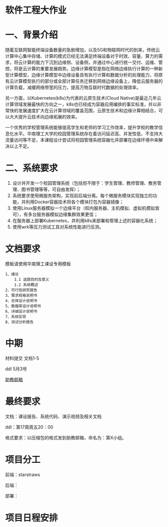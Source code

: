 # 软件工程大作业
# 一、背景介绍
随着互联网智能终端设备数量的急剧增加，以及5G和物联网时代的到来，传统云计算中心集中存储、计算的模式已经无法满足终端设备对于时效、容量、算力的需求，将云计算的能力下沉到边缘侧、设备侧，并通过中心进行统一交付、运维、管控，将是云计算的重要发展趋势。边缘计算模型是指在网络边缘执行计算的一种新型计算模型，边缘计算模型中边缘设备具有执行计算和数据分析的处理能力，将原有云计算模型执行的部分或全部计算任务迁移到网络边缘设备上，降低云服务器的计算负载，减缓网络带宽的压力，提高万物互联时代数据的处理效率。

另一方面，以Kubernetes(k8s)为代表的云原生技术(Cloud Native)是最近几年云计算领域发展最快的方向之一，k8s也已经成为容器应用编排的事实标准，并以非常快的发展速度扩大在云计算领域的覆盖范围，云原生技术和边缘计算相结合，可以大大提升云技术向边缘拓展的效率。

一个优秀的学校管理系统能够提高学生和老师的学习工作效率，提升学校的教学信息化水平。华南理工大学的校园管理系统存在着访问延迟高、并发性低、不支持大流量访问等不足，本课程设计尝试将校园管理系统容器化并部署在边缘环境中来解决以上不足。

# 二、系统要求

1. 设计并开发一个校园管理系统（包括但不限于：学生管理、教师管理、教务管理、图书管理等等，可自由发挥）；
2. 系统要求使用微服务架构，实现前后端分离。每个微服务模块实现独立的功能，并利用Docker容器技术将各个模块打包为容器镜像；
3. 使用Linux服务器模拟一个边缘平台（校内服务器、主机模拟、虚拟机模拟皆可），有多台服务器模拟边缘集群效果更佳；
4. 在服务器上部署Kubernetes，并利用k8s来部署和管理上述的容器化系统；
5. 使用wrk等压力测试工具对系统性能进行压测。

# 文档要求
模板请使用华南理工课设专用模板

    1、绪论
        1.1 选题目的及意义
        1.2 系统概述
    2、可行性研究报告
    3、需求规格说明书
    4、总体设计说明书
    5、数据库设计说明书
    6、详细设计说明书
    7、系统实现
    8、测试分析报告

# 中期
材料提交 文档1-5

ddl 5月3号

[助教邮箱](511910703@qq.com) 

# 最终要求
文档：课设报告、系统代码、演示视频及相关文档

ddl：第17周周五20：00

格式要求：以压缩包的格式发到助教邮箱，命名为：第X小组。

# 项目分工
前端：starstraws

后端：

部署：

# 项目日程安排
